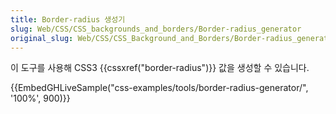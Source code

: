 ```yaml
---
title: Border-radius 생성기
slug: Web/CSS/CSS_backgrounds_and_borders/Border-radius_generator
original_slug: Web/CSS/CSS_Background_and_Borders/Border-radius_generator
---
```


이 도구를 사용해 CSS3 {{cssxref("border-radius")}} 값을 생성할 수 있습니다.

{{EmbedGHLiveSample("css-examples/tools/border-radius-generator/", '100%', 900)}}

